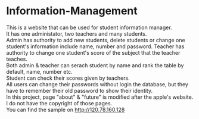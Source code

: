 # Information-Management
This is a website that can be used for student information manager.<br>
It has one administator, two teachers and many students.<br>
Admin has authority to add new students, delete students or change one student's information include name, number and password.
Teacher has authority to change one student's score of the subject that the teacher teaches.<br>
Both admin & teacher can serach student by name and rank the table by default, name, number etc.<br>
Student can check their scores given by teachers.<br>
All users can change their passwords without login the database, but they have to remember their old password to show their identity.
<br>
In this project, page "about" & "future" is modified after the apple's website. I do not have the copyright of those pages.
<br>
You can find the sample on http://120.78.160.128
<br>
